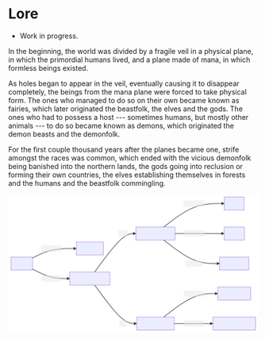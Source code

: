 # Lore

- Work in progress.

In the beginning, the world was divided by a fragile veil in a physical
plane, in which the primordial humans lived, and a plane made of mana,
in which formless beings existed.

As holes began to appear in the veil, eventually causing it to disappear
completely, the beings from the mana plane were forced to take physical
form. The ones who managed to do so on their own became known as
fairies, which later originated the beastfolk, the elves and the gods.
The ones who had to possess a host --- sometimes humans, but mostly
other animals --- to do so became known as demons, which originated the
demon beasts and the demonfolk.

For the first couple thousand years after the planes became one, strife
amongst the races was common, which ended with the vicious demonfolk
being banished into the northern lands, the gods going into reclusion or
forming their own countries, the elves establishing themselves in
forests and the humans and the beastfolk commingling.

![A diagram of the races](races.svg)
